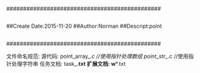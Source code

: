 ##############################################
##
##Create Date:2015-11-20
##Author:Norman
##Descript:point 
##
##
##############################################

文件命名规范:
	源代码:				point_array_*.c		//使用指针处理数组
						point_str_*.c		//使用指针处理字符串
	任务文档:			task_**.txt
	扩展文档:			w***.txt
